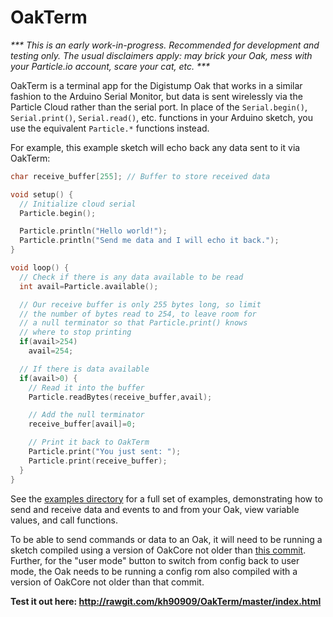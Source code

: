 # OakTerm

_*** This is an early work-in-progress. Recommended for development and testing only. The usual disclaimers apply: may brick your Oak, mess with your Particle.io account, scare your cat, etc. ***_

OakTerm is a terminal app for the Digistump Oak that works in a similar fashion to the Arduino Serial Monitor, but data is sent wirelessly via the Particle Cloud rather than the serial port. In place of the `Serial.begin()`, `Serial.print()`, `Serial.read()`, etc. functions in your Arduino sketch, you use the equivalent `Particle.*` functions instead. 

For example, this example sketch will echo back any data sent to it via OakTerm:

```C++
char receive_buffer[255]; // Buffer to store received data

void setup() {
  // Initialize cloud serial
  Particle.begin();

  Particle.println("Hello world!");
  Particle.println("Send me data and I will echo it back.");
}

void loop() {
  // Check if there is any data available to be read
  int avail=Particle.available();

  // Our receive buffer is only 255 bytes long, so limit
  // the number of bytes read to 254, to leave room for
  // a null terminator so that Particle.print() knows
  // where to stop printing
  if(avail>254)
    avail=254;

  // If there is data available
  if(avail>0) {
    // Read it into the buffer
    Particle.readBytes(receive_buffer,avail);

    // Add the null terminator
    receive_buffer[avail]=0;

    // Print it back to OakTerm
    Particle.print("You just sent: ");
    Particle.print(receive_buffer);
  }
}
```

See the [examples directory](examples/) for a full set of examples, demonstrating how to send and receive data and events to and from your Oak, view variable values, and call functions.

To be able to send commands or data to an Oak, it will need to be running a sketch compiled using a version of OakCore not older than [this commit]( https://github.com/digistump/OakCore/commit/65146bb63e9aecae80573d4b042ba2e34c020410). Further, for the "user mode" button to switch from config back to user mode, the Oak needs to be running a config rom also compiled with a version of OakCore not older than that commit.

**Test it out here: http://rawgit.com/kh90909/OakTerm/master/index.html**
